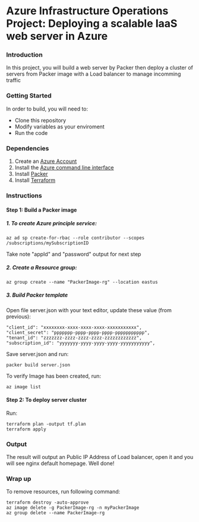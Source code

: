 # Azure Infrastructure Operations Project: Deploying a scalable IaaS web server in Azure

### Introduction
In this project, you will build a web server by Packer then deploy a cluster of servers from Packer image with a Load balancer to manage incomming traffic

### Getting Started
In order to build, you will need to:
* Clone this repository
* Modify variables as your enviroment
* Run the code

### Dependencies
1. Create an [Azure Account](https://portal.azure.com) 
2. Install the [Azure command line interface](https://docs.microsoft.com/en-us/cli/azure/install-azure-cli?view=azure-cli-latest)
3. Install [Packer](https://www.packer.io/downloads)
4. Install [Terraform](https://www.terraform.io/downloads.html)

### Instructions
#### Step 1: Build a Packer image

##### 1. To create Azure principle service:
```
az ad sp create-for-rbac --role contributor --scopes /subscriptions/mySubscriptionID
```
Take note "appId" and "password" output for next step

##### 2. Create a Resource group:
```
az group create --name "PackerImage-rg" --location eastus
```

##### 3. Build Packer template

Open file server.json with your text editor, update these value (from previous):
```
"client_id": "xxxxxxxx-xxxx-xxxx-xxxx-xxxxxxxxxxx",
"client_secret": "ppppppp-pppp-pppp-pppp-ppppppppppp",
"tenant_id": "zzzzzzz-zzzz-zzzz-zzzz-zzzzzzzzzzzz",
"subscription_id": "yyyyyyy-yyyy-yyyy-yyyy-yyyyyyyyyyy",
```
Save server.json and run:
```
packer build server.json
```
To verify Image has been created, run:
```
az image list
```

#### Step 2: To deploy server cluster

Run:
```
terraform plan -output tf.plan
terraform apply
```
### Output
The result will output an Public IP Address of Load balancer, open it and you will see nginx default homepage. Well done!

### Wrap up
To remove resources, run following command:
```
terraform destroy -auto-approve
az image delete -g PackerImage-rg -n myPackerImage
az group delete --name PackerImage-rg
```
